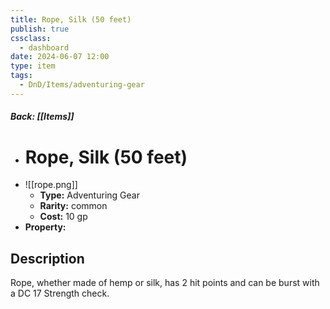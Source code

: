 ```yaml
---
title: Rope, Silk (50 feet)
publish: true
cssclass:
  - dashboard
date: 2024-06-07 12:00
type: item
tags:
  - DnD/Items/adventuring-gear
---
```


##### Back: [[Items]]

- # Rope, Silk (50 feet)
- ![[rope.png]]
    - **Type:** Adventuring Gear
    - **Rarity:** common
    - **Cost:** 10 gp
- **Property:** 



## Description 

Rope, whether made of hemp or silk, has 2 hit points and can be burst with a DC 17 Strength check. 
